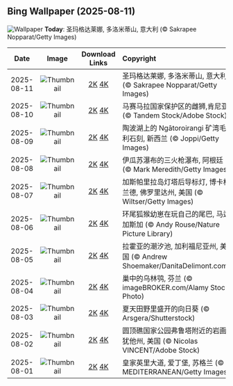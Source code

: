 ## Bing Wallpaper (2025-08-11)

![Wallpaper](https://cn.bing.com/th?id=OHR.SantaMaddalena_ZH-CN7421083295_UHD.jpg&w=1024) **Today**: 圣玛格达莱娜, 多洛米蒂山, 意大利 (© Sakrapee Nopparat/Getty Images)

|    Date    |                                               Image                                                |                                                                                      Download Links                                                                                       | Copyright                                                                        |
| :--------: | :------------------------------------------------------------------------------------------------: | :---------------------------------------------------------------------------------------------------------------------------------------------------------------------------------------: | :------------------------------------------------------------------------------- |
| 2025-08-11 |   ![Thumbnail](https://cn.bing.com/th?id=OHR.SantaMaddalena_ZH-CN7421083295_UHD.jpg&w=384&h=216)   |     [2K](https://cn.bing.com/th?id=OHR.SantaMaddalena_ZH-CN7421083295_UHD.jpg&w=2560&h=1440) [4K](https://cn.bing.com/th?id=OHR.SantaMaddalena_ZH-CN7421083295_UHD.jpg&w=3840&h=2160)     | 圣玛格达莱娜, 多洛米蒂山, 意大利 (© Sakrapee Nopparat/Getty Images)             |
| 2025-08-10 |    ![Thumbnail](https://cn.bing.com/th?id=OHR.LionessKenya_ZH-CN6791029673_UHD.jpg&w=384&h=216)    |       [2K](https://cn.bing.com/th?id=OHR.LionessKenya_ZH-CN6791029673_UHD.jpg&w=2560&h=1440) [4K](https://cn.bing.com/th?id=OHR.LionessKenya_ZH-CN6791029673_UHD.jpg&w=3840&h=2160)       | 马赛马拉国家保护区的雌狮,肯尼亚 (© Tandem Stock/Adobe Stock)                    |
| 2025-08-09 |     ![Thumbnail](https://cn.bing.com/th?id=OHR.MaoriRock_ZH-CN5614685493_UHD.jpg&w=384&h=216)      |          [2K](https://cn.bing.com/th?id=OHR.MaoriRock_ZH-CN5614685493_UHD.jpg&w=2560&h=1440) [4K](https://cn.bing.com/th?id=OHR.MaoriRock_ZH-CN5614685493_UHD.jpg&w=3840&h=2160)          | 陶波湖上的 Ngātoroirangi 矿湾毛利石刻, 新西兰 (© Joppi/Getty Images)            |
| 2025-08-08 |  ![Thumbnail](https://cn.bing.com/th?id=OHR.IguazuArgentina_ZH-CN4457051931_UHD.jpg&w=384&h=216)   |    [2K](https://cn.bing.com/th?id=OHR.IguazuArgentina_ZH-CN4457051931_UHD.jpg&w=2560&h=1440) [4K](https://cn.bing.com/th?id=OHR.IguazuArgentina_ZH-CN4457051931_UHD.jpg&w=3840&h=2160)    | 伊瓜苏瀑布的三火枪瀑布, 阿根廷 (© Mark Meredith/Getty Images)                   |
| 2025-08-07 |  ![Thumbnail](https://cn.bing.com/th?id=OHR.GasparillaLight_ZH-CN6855683859_UHD.jpg&w=384&h=216)   |    [2K](https://cn.bing.com/th?id=OHR.GasparillaLight_ZH-CN6855683859_UHD.jpg&w=2560&h=1440) [4K](https://cn.bing.com/th?id=OHR.GasparillaLight_ZH-CN6855683859_UHD.jpg&w=3840&h=2160)    | 加斯帕里拉岛灯塔后导标灯, 博卡格兰德, 佛罗里达州, 美国 (© Wiltser/Getty Images) |
| 2025-08-06 |     ![Thumbnail](https://cn.bing.com/th?id=OHR.BabyLemur_ZH-CN6617977758_UHD.jpg&w=384&h=216)      |          [2K](https://cn.bing.com/th?id=OHR.BabyLemur_ZH-CN6617977758_UHD.jpg&w=2560&h=1440) [4K](https://cn.bing.com/th?id=OHR.BabyLemur_ZH-CN6617977758_UHD.jpg&w=3840&h=2160)          | 环尾狐猴幼崽在玩自己的尾巴‌, 马达加斯加 (© Andy Rouse/Nature Picture Library)   |
| 2025-08-05 | ![Thumbnail](https://cn.bing.com/th?id=OHR.CaliforniaTidepool_ZH-CN6273815361_UHD.jpg&w=384&h=216) | [2K](https://cn.bing.com/th?id=OHR.CaliforniaTidepool_ZH-CN6273815361_UHD.jpg&w=2560&h=1440) [4K](https://cn.bing.com/th?id=OHR.CaliforniaTidepool_ZH-CN6273815361_UHD.jpg&w=3840&h=2160) | 拉霍亚的潮汐池‌, 加利福尼亚州, 美国 (© Andrew Shoemaker/DanitaDelimont.com)     |
| 2025-08-04 |     ![Thumbnail](https://cn.bing.com/th?id=OHR.LaplandOwl_ZH-CN6070251232_UHD.jpg&w=384&h=216)     |         [2K](https://cn.bing.com/th?id=OHR.LaplandOwl_ZH-CN6070251232_UHD.jpg&w=2560&h=1440) [4K](https://cn.bing.com/th?id=OHR.LaplandOwl_ZH-CN6070251232_UHD.jpg&w=3840&h=2160)         | 巢中的乌林鸮, 芬兰 (© imageBROKER.com/Alamy Stock Photo)                        |
| 2025-08-03 |   ![Thumbnail](https://cn.bing.com/th?id=OHR.HappySunflower_ZH-CN5840993161_UHD.jpg&w=384&h=216)   |     [2K](https://cn.bing.com/th?id=OHR.HappySunflower_ZH-CN5840993161_UHD.jpg&w=2560&h=1440) [4K](https://cn.bing.com/th?id=OHR.HappySunflower_ZH-CN5840993161_UHD.jpg&w=3840&h=2160)     | 夏天田野里盛开的向日葵 (© Arsgera/Shutterstock)                                 |
| 2025-08-02 | ![Thumbnail](https://cn.bing.com/th?id=OHR.FruitaPetroglyphs_ZH-CN5423905955_UHD.jpg&w=384&h=216)  |  [2K](https://cn.bing.com/th?id=OHR.FruitaPetroglyphs_ZH-CN5423905955_UHD.jpg&w=2560&h=1440) [4K](https://cn.bing.com/th?id=OHR.FruitaPetroglyphs_ZH-CN5423905955_UHD.jpg&w=3840&h=2160)  | 圆顶礁国家公园弗鲁塔附近的岩画, 犹他州, 美国 (© Nicolas VINCENT/Adobe Stock)    |
| 2025-08-01 |  ![Thumbnail](https://cn.bing.com/th?id=OHR.EdinburghFringe_ZH-CN5243292664_UHD.jpg&w=384&h=216)   |    [2K](https://cn.bing.com/th?id=OHR.EdinburghFringe_ZH-CN5243292664_UHD.jpg&w=2560&h=1440) [4K](https://cn.bing.com/th?id=OHR.EdinburghFringe_ZH-CN5243292664_UHD.jpg&w=3840&h=2160)    | 皇家英里大道, 爱丁堡, 苏格兰 (© MEDITERRANEAN/Getty Images)                     |
